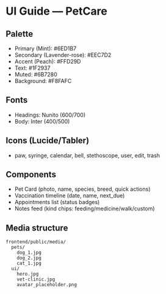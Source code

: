 # UI Guide — PetCare

## Palette
- Primary (Mint): #6ED1B7
- Secondary (Lavender-rose): #EEC7D2
- Accent (Peach): #FFD29D
- Text: #1F2937
- Muted: #6B7280
- Background: #F8FAFC

## Fonts
- Headings: Nunito (600/700)
- Body: Inter (400/500)

## Icons (Lucide/Tabler)
- paw, syringe, calendar, bell, stethoscope, user, edit, trash

## Components
- Pet Card (photo, name, species, breed, quick actions)
- Vaccination timeline (date, name, next_due)
- Appointments list (status badges)
- Notes feed (kind chips: feeding/medicine/walk/custom)

## Media structure
```
frontend/public/media/
  pets/
    dog_1.jpg
    dog_2.jpg
    cat_1.jpg
  ui/
    hero.jpg
    vet-clinic.jpg
    avatar_placeholder.png
```
